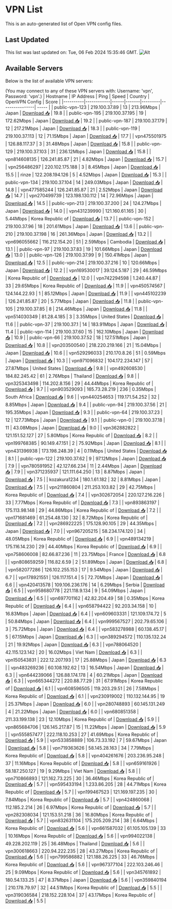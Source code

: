 # VPN List

This is an auto-generated list of Open VPN config files.

## Last Updated

This list was last updated on: Tue, 06 Feb 2024 15:35:46 GMT.
![Alt](https://repobeats.axiom.co/api/embed/186b98318ef1479477931607c1ad7d823f12451f.svg "Repobeats analytics image")

## Available Servers

Below is the list of available VPN servers:

(You may connect to any of these VPN servers with: Username: 'vpn', Password: 'vpn'.)
| Hostname | IP Address | Ping | Speed | Country | OpenVPN Config | Score |
|----------|------------|------|-------|---------|----------------| ----- |
| public-vpn-123 | 219.100.37.89 | 13 | 213.96Mbps | Japan | [Download 📥](./configs/server_0_JP.ovpn) | 19.8 |
| public-vpn-195 | 219.100.37.195 | 19 | 172.62Mbps | Japan | [Download 📥](./configs/server_1_JP.ovpn) | 19.2 |
| public-vpn-187 | 219.100.37.179 | 12 | 217.21Mbps | Japan | [Download 📥](./configs/server_2_JP.ovpn) | 18.3 |
| public-vpn-119 | 219.100.37.113 | 12 | 71.15Mbps | Japan | [Download 📥](./configs/server_3_JP.ovpn) | 17.7 |
| vpn475501975 | 126.88.117.37 | 3 | 31.48Mbps | Japan | [Download 📥](./configs/server_4_JP.ovpn) | 15.8 |
| public-vpn-129 | 219.100.37.103 | 31 | 236.12Mbps | Japan | [Download 📥](./configs/server_5_JP.ovpn) | 15.8 |
| vpn814608135 | 126.241.85.87 | 21 | 4.82Mbps | Japan | [Download 📥](./configs/server_6_JP.ovpn) | 15.7 |
| vpn256486297 | 220.102.175.188 | 3 | 8.45Mbps | Japan | [Download 📥](./configs/server_7_JP.ovpn) | 15.5 |
| rinze | 122.208.194.126 | 5 | 4.52Mbps | Japan | [Download 📥](./configs/server_8_JP.ovpn) | 15.3 |
| public-vpn-134 | 219.100.37.104 | 14 | 249.03Mbps | Japan | [Download 📥](./configs/server_9_JP.ovpn) | 14.8 |
| vpn477585244 | 126.241.85.87 | 21 | 2.52Mbps | Japan | [Download 📥](./configs/server_10_JP.ovpn) | 14.7 |
| vpn270499739 | 123.198.130.112 | 14 | 72.96Mbps | Japan | [Download 📥](./configs/server_11_JP.ovpn) | 14.5 |
| public-vpn-213 | 219.100.37.200 | 24 | 124.27Mbps | Japan | [Download 📥](./configs/server_12_JP.ovpn) | 14.0 |
| vpn431239990 | 121.160.61.165 | 30 | 5.44Mbps | Korea Republic of | [Download 📥](./configs/server_13_KR.ovpn) | 13.7 |
| public-vpn-152 | 219.100.37.96 | 18 | 201.61Mbps | Japan | [Download 📥](./configs/server_14_JP.ovpn) | 13.6 |
| public-vpn-210 | 219.100.37.198 | 16 | 261.36Mbps | Japan | [Download 📥](./configs/server_15_JP.ovpn) | 13.2 |
| vpn696055662 | 116.212.154.20 | 51 | 2.59Mbps | Cambodia | [Download 📥](./configs/server_16_KH.ovpn) | 13.1 |
| public-vpn-97 | 219.100.37.83 | 19 | 101.66Mbps | Japan | [Download 📥](./configs/server_17_JP.ovpn) | 13.0 |
| public-vpn-126 | 219.100.37.99 | 9 | 150.41Mbps | Japan | [Download 📥](./configs/server_18_JP.ovpn) | 12.5 |
| public-vpn-214 | 219.100.37.216 | 10 | 120.66Mbps | Japan | [Download 📥](./configs/server_19_JP.ovpn) | 12.2 |
| vpn169530017 | 39.124.5.187 | 29 | 46.59Mbps | Korea Republic of | [Download 📥](./configs/server_20_KR.ovpn) | 12.0 |
| vpn742294598 | 1.240.44.87 | 33 | 29.65Mbps | Korea Republic of | [Download 📥](./configs/server_21_KR.ovpn) | 11.9 |
| vpn450574567 | 124.144.22.93 | 1 | 85.12Mbps | Japan | [Download 📥](./configs/server_22_JP.ovpn) | 11.9 |
| vpn445102239 | 126.241.85.87 | 20 | 5.77Mbps | Japan | [Download 📥](./configs/server_23_JP.ovpn) | 11.8 |
| public-vpn-105 | 219.100.37.85 | 8 | 214.46Mbps | Japan | [Download 📥](./configs/server_24_JP.ovpn) | 11.8 |
| vpn514030349 | 81.28.4.185 | 3 | 3.35Mbps | United States | [Download 📥](./configs/server_25_US.ovpn) | 11.6 |
| public-vpn-37 | 219.100.37.1 | 14 | 183.91Mbps | Japan | [Download 📥](./configs/server_26_JP.ovpn) | 11.4 |
| public-vpn-114 | 219.100.37.60 | 15 | 162.10Mbps | Japan | [Download 📥](./configs/server_27_JP.ovpn) | 10.9 |
| public-vpn-66 | 219.100.37.52 | 18 | 127.51Mbps | Japan | [Download 📥](./configs/server_28_JP.ovpn) | 10.8 |
| vpn203500540 | 218.220.219.166 | 21 | 15.04Mbps | Japan | [Download 📥](./configs/server_29_JP.ovpn) | 10.6 |
| vpn529296033 | 210.170.8.26 | 51 | 0.59Mbps | Japan | [Download 📥](./configs/server_30_JP.ovpn) | 10.3 |
| vpn971096832 | 104.172.234.147 | 57 | 27.87Mbps | United States | [Download 📥](./configs/server_31_US.ovpn) | 9.8 |
| vpn492608530 | 184.82.245.42 | 61 | 2.76Mbps | Thailand | [Download 📥](./configs/server_32_TH.ovpn) | 9.8 |
| vpn325343498 | 114.202.8.156 | 29 | 44.44Mbps | Korea Republic of | [Download 📥](./configs/server_33_KR.ovpn) | 9.7 |
| vpn903529093 | 165.73.28.219 | 236 | 0.35Mbps | South Africa | [Download 📥](./configs/server_34_ZA.ovpn) | 9.6 |
| vpn440254653 | 119.171.54.252 | 32 | 8.85Mbps | Japan | [Download 📥](./configs/server_35_JP.ovpn) | 9.4 |
| public-vpn-94 | 219.100.37.56 | 21 | 195.35Mbps | Japan | [Download 📥](./configs/server_36_JP.ovpn) | 9.3 |
| public-vpn-64 | 219.100.37.23 | 12 | 127.73Mbps | Japan | [Download 📥](./configs/server_37_JP.ovpn) | 9.1 |
| public-vpn-0 | 219.100.37.18 | 11 | 43.08Mbps | Japan | [Download 📥](./configs/server_38_JP.ovpn) | 9.0 |
| vpn362882822 | 121.151.52.127 | 27 | 5.80Mbps | Korea Republic of | [Download 📥](./configs/server_39_KR.ovpn) | 8.2 |
| vpn199768385 | 90.149.47.151 | 2 | 75.92Mbps | Japan | [Download 📥](./configs/server_40_JP.ovpn) | 8.1 |
| vpn431396938 | 173.198.248.39 | 4 | 0.11Mbps | United States | [Download 📥](./configs/server_41_US.ovpn) | 8.1 |
| public-vpn-122 | 219.100.37.62 | 9 | 97.12Mbps | Japan | [Download 📥](./configs/server_42_JP.ovpn) | 7.9 |
| vpn780591952 | 42.127.66.234 | 11 | 2.44Mbps | Japan | [Download 📥](./configs/server_43_JP.ovpn) | 7.9 |
| vpn371235937 | 121.111.64.250 | 13 | 8.87Mbps | Japan | [Download 📥](./configs/server_44_JP.ovpn) | 7.5 |
| kozakura1234 | 180.1.61.182 | 32 | 8.81Mbps | Japan | [Download 📥](./configs/server_45_JP.ovpn) | 7.5 |
| vpn211860804 | 211.253.103.82 | 29 | 42.75Mbps | Korea Republic of | [Download 📥](./configs/server_46_KR.ovpn) | 7.4 |
| vpn302672054 | 220.127.216.226 | 33 | 7.77Mbps | Korea Republic of | [Download 📥](./configs/server_47_KR.ovpn) | 7.3 |
| vpn893863197 | 175.113.98.148 | 29 | 44.86Mbps | Korea Republic of | [Download 📥](./configs/server_48_KR.ovpn) | 7.2 |
| vpn171681469 | 61.254.48.130 | 32 | 8.72Mbps | Korea Republic of | [Download 📥](./configs/server_49_KR.ovpn) | 7.2 |
| vpn286922225 | 175.128.90.105 | 29 | 44.35Mbps | Japan | [Download 📥](./configs/server_50_JP.ovpn) | 7.0 |
| vpn967205215 | 58.234.174.120 | 34 | 48.05Mbps | Korea Republic of | [Download 📥](./configs/server_51_KR.ovpn) | 6.9 |
| vpn489134219 | 175.116.14.230 | 29 | 44.40Mbps | Korea Republic of | [Download 📥](./configs/server_52_KR.ovpn) | 6.9 |
| vpn758606008 | 82.66.87.236 | 11 | 23.75Mbps | France | [Download 📥](./configs/server_53_FR.ovpn) | 6.8 |
| vpn808659259 | 116.82.6.59 | 2 | 51.89Mbps | Japan | [Download 📥](./configs/server_54_JP.ovpn) | 6.8 |
| vpn582077286 | 126.102.255.153 | 17 | 9.54Mbps | Japan | [Download 📥](./configs/server_55_JP.ovpn) | 6.7 |
| vpn178921551 | 126.117.151.4 | 5 | 72.70Mbps | Japan | [Download 📥](./configs/server_56_JP.ovpn) | 6.6 |
| vpn420413578 | 109.106.236.176 | 14 | 6.29Mbps | Serbia | [Download 📥](./configs/server_57_RS.ovpn) | 6.5 |
| vpn958680778 | 221.118.9.134 | 9 | 54.09Mbps | Japan | [Download 📥](./configs/server_58_JP.ovpn) | 6.5 |
| vpn697701162 | 42.82.204.49 | 58 | 0.35Mbps | Korea Republic of | [Download 📥](./configs/server_59_KR.ovpn) | 6.4 |
| vpn658794422 | 92.203.34.158 | 10 | 16.83Mbps | Japan | [Download 📥](./configs/server_60_JP.ovpn) | 6.4 |
| vpn609603331 | 121.109.174.72 | 5 | 50.84Mbps | Japan | [Download 📥](./configs/server_61_JP.ovpn) | 6.4 |
| vpn999567527 | 202.79.65.106 | 3 | 75.72Mbps | Japan | [Download 📥](./configs/server_62_JP.ovpn) | 6.4 |
| vpn583278988 | 60.138.45.17 | 5 | 67.15Mbps | Japan | [Download 📥](./configs/server_63_JP.ovpn) | 6.3 |
| vpn389294572 | 110.135.132.24 | 21 | 19.92Mbps | Japan | [Download 📥](./configs/server_64_JP.ovpn) | 6.3 |
| vpn788064520 | 42.115.123.142 | 20 | 16.02Mbps | Viet Nam | [Download 📥](./configs/server_65_VN.ovpn) | 6.3 |
| vpn150543831 | 222.12.207.193 | 17 | 25.88Mbps | Japan | [Download 📥](./configs/server_66_JP.ovpn) | 6.3 |
| vpn483269236 | 60.108.192.62 | 13 | 16.54Mbps | Japan | [Download 📥](./configs/server_67_JP.ovpn) | 6.3 |
| vpn644239066 | 126.88.174.178 | 4 | 60.21Mbps | Japan | [Download 📥](./configs/server_68_JP.ovpn) | 6.3 |
| vpn665344272 | 220.88.77.29 | 31 | 67.91Mbps | Korea Republic of | [Download 📥](./configs/server_69_KR.ovpn) | 6.1 |
| vpn608596505 | 119.203.29.51 | 26 | 7.58Mbps | Korea Republic of | [Download 📥](./configs/server_70_KR.ovpn) | 6.1 |
| vpn230919002 | 110.132.144.95 | 19 | 25.37Mbps | Japan | [Download 📥](./configs/server_71_JP.ovpn) | 6.0 |
| vpn280748893 | 60.145.131.249 | 4 | 21.22Mbps | Japan | [Download 📥](./configs/server_72_JP.ovpn) | 6.0 |
| vpn680851358 | 211.33.199.138 | 23 | 12.10Mbps | Korea Republic of | [Download 📥](./configs/server_73_KR.ovpn) | 5.9 |
| vpn865684706 | 126.145.217.87 | 15 | 11.22Mbps | Japan | [Download 📥](./configs/server_74_JP.ovpn) | 5.9 |
| vpn555857477 | 222.118.10.253 | 27 | 41.69Mbps | Korea Republic of | [Download 📥](./configs/server_75_KR.ovpn) | 5.9 |
| vpn533858889 | 106.73.33.192 | 7 | 59.67Mbps | Japan | [Download 📥](./configs/server_76_JP.ovpn) | 5.8 |
| vpn719363626 | 58.145.28.163 | 34 | 7.79Mbps | Korea Republic of | [Download 📥](./configs/server_77_KR.ovpn) | 5.8 |
| vpn404261676 | 203.236.95.248 | 37 | 11.16Mbps | Korea Republic of | [Download 📥](./configs/server_78_KR.ovpn) | 5.8 |
| vpn659161926 | 58.187.250.127 | 19 | 9.29Mbps | Viet Nam | [Download 📥](./configs/server_79_VN.ovpn) | 5.8 |
| vpn710866893 | 121.162.73.225 | 30 | 36.46Mbps | Korea Republic of | [Download 📥](./configs/server_80_KR.ovpn) | 5.7 |
| vpn595433194 | 1.233.86.205 | 28 | 44.71Mbps | Korea Republic of | [Download 📥](./configs/server_81_KR.ovpn) | 5.7 |
| vpn199467523 | 121.169.197.235 | 30 | 7.84Mbps | Korea Republic of | [Download 📥](./configs/server_82_KR.ovpn) | 5.7 |
| vpn424860068 | 112.185.2.214 | 26 | 6.97Mbps | Korea Republic of | [Download 📥](./configs/server_83_KR.ovpn) | 5.7 |
| vpn282308034 | 121.153.51.218 | 36 | 16.80Mbps | Korea Republic of | [Download 📥](./configs/server_84_KR.ovpn) | 5.7 |
| vpn832631104 | 175.205.209.214 | 38 | 6.64Mbps | Korea Republic of | [Download 📥](./configs/server_85_KR.ovpn) | 5.6 |
| vpn661587032 | 61.105.105.139 | 33 | 10.16Mbps | Korea Republic of | [Download 📥](./configs/server_86_KR.ovpn) | 5.6 |
| vpn994022138 | 49.228.202.119 | 25 | 36.48Mbps | Thailand | [Download 📥](./configs/server_87_TH.ovpn) | 5.6 |
| vpn300618663 | 220.94.222.235 | 28 | 43.27Mbps | Korea Republic of | [Download 📥](./configs/server_88_KR.ovpn) | 5.6 |
| vpn799586882 | 121.188.26.225 | 33 | 46.76Mbps | Korea Republic of | [Download 📥](./configs/server_89_KR.ovpn) | 5.6 |
| vpn967377104 | 222.103.246.46 | 25 | 9.09Mbps | Korea Republic of | [Download 📥](./configs/server_90_KR.ovpn) | 5.6 |
| vpn345761892 | 180.54.133.25 | 47 | 8.37Mbps | Japan | [Download 📥](./configs/server_91_JP.ovpn) | 5.6 |
| vpn359840194 | 210.178.79.97 | 32 | 44.51Mbps | Korea Republic of | [Download 📥](./configs/server_92_KR.ovpn) | 5.5 |
| vpn319036584 | 218.152.228.104 | 37 | 43.17Mbps | Korea Republic of | [Download 📥](./configs/server_93_KR.ovpn) | 5.5 |
